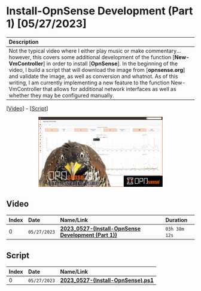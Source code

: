 # Install-OpnSense Development (Part 1) [05/27/2023]

| Description |
|:------------|
| Not the typical video where I either play music or make commentary... however, this covers some additional development of the function [**New-VmController**] in order to install [**OpnSense**]. In the beginning of the video, I build a script that will download the image from [**opnsense.org**] and validate the image, as well as conversion and whatnot. As of this writing, I am currently implementing a new feature to the function New-VmController that allows for additional network interfaces as well as whether they may be configured manually. |

[[Video](#video)] - [[Script](#script)]

<p align="center" width="100%">
    <img width="66%" src="https://github.com/mcc85s/FightingEntropy/blob/main/Video/20230527/thumbnail.jpg">
</p>

## Video

| Index | Date         | Name/Link                                                                             | Duration      |
|:------|:-------------|:--------------------------------------------------------------------------------------|:--------------|
| 0     | `05/27/2023` | **[2023_0527-(Install-OpnSense Development (Part 1))](https://youtu.be/u-ry9YLKGgM)** | `03h 38m 12s` |

## Script

| Index | Date         | Name/Link                                                                                                                                   |
|:------|:-------------|:--------------------------------------------------------------------------------------------------------------------------------------------|
| 0     | `05/27/2023` | **[2023_0527-(Install-OpnSense).ps1](https://github.com/mcc85s/FightingEntropy/blob/main/Video/20230527/2023_0527-(Install-OpnSense).ps1)** |
